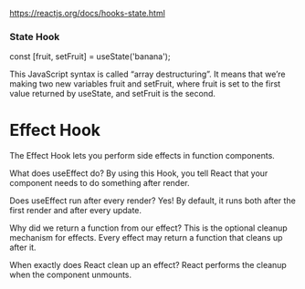 https://reactjs.org/docs/hooks-state.html

### State Hook

const [fruit, setFruit] = useState('banana');

This JavaScript syntax is called “array destructuring”.
It means that we’re making two new variables fruit and setFruit,
where fruit is set to the first value returned by useState, and
setFruit is the second.

# Effect Hook

The Effect Hook lets you perform side effects in function components.

What does useEffect do?
By using this Hook, you tell React that your component needs to do something after render.

Does useEffect run after every render?
Yes! By default, it runs both after the first render and after every update.

Why did we return a function from our effect?
This is the optional cleanup mechanism for effects. Every effect may return a function that cleans up after it.

When exactly does React clean up an effect?
React performs the cleanup when the component unmounts.
